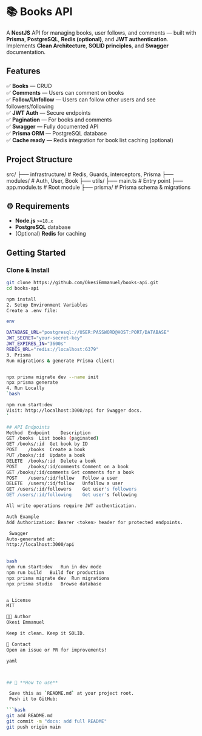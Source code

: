 # 📚 Books API

A **NestJS** API for managing books, user follows, and comments — built with **Prisma**, **PostgreSQL**, **Redis (optional)**, and **JWT authentication**.  
Implements **Clean Architecture**, **SOLID principles**, and **Swagger** documentation.

##  Features

✅ **Books** — CRUD  
✅ **Comments** — Users can comment on books  
✅ **Follow/Unfollow** — Users can follow other users and see followers/following  
✅ **JWT Auth** — Secure endpoints  
✅ **Pagination** — For books and comments  
✅ **Swagger** — Fully documented API  
✅ **Prisma ORM** — PostgreSQL database  
✅ **Cache ready** — Redis integration for book list caching (optional)


##  Project Structure

src/
├── infrastructure/ # Redis, Guards, interceptors, Prisma
├── modules/ # Auth, User, Book
├── utils/
├── main.ts # Entry point
├── app.module.ts # Root module
├── prisma/ # Prisma schema & migrations



## ⚙️ Requirements

- **Node.js** `>=18.x`
- **PostgreSQL** database
- (Optional) **Redis** for caching



##  Getting Started

### Clone & Install

```bash
git clone https://github.com/OkesiEmmanuel/books-api.git
cd books-api

npm install
2️. Setup Environment Variables
Create a .env file:

env

DATABASE_URL="postgresql://USER:PASSWORD@HOST:PORT/DATABASE"
JWT_SECRET="your-secret-key"
JWT_EXPIRES_IN="3600s"
REDIS_URL="redis://localhost:6379" 
3️. Prisma
Run migrations & generate Prisma client:


npx prisma migrate dev --name init
npx prisma generate
4️. Run Locally
`bash

npm run start:dev
Visit: http://localhost:3000/api for Swagger docs.
`

## API Endpoints
Method	Endpoint	Description
GET	/books	List books (paginated)
GET	/books/:id	Get book by ID
POST	/books	Create a book
PUT	/books/:id	Update a book
DELETE	/books/:id	Delete a book
POST	/books/:id/comments	Comment on a book
GET	/books/:id/comments	Get comments for a book
POST	/users/:id/follow	Follow a user
DELETE	/users/:id/follow	Unfollow a user
GET	/users/:id/followers	Get user's followers
GET	/users/:id/following	Get user's following

All write operations require JWT authentication.

Auth Example
Add Authorization: Bearer <token> header for protected endpoints.

 Swagger
Auto-generated at:
http://localhost:3000/api

 
bash
npm run start:dev	Run in dev mode
npm run build	Build for production
npx prisma migrate dev	Run migrations
npx prisma studio	Browse database


⚖️ License
MIT

👨‍💻 Author
Okesi Emmanuel

Keep it clean. Keep it SOLID.

🔗 Contact
Open an issue or PR for improvements!

yaml



## 📌 **How to use**

 Save this as `README.md` at your project root.  
 Push it to GitHub:  

```bash
git add README.md
git commit -m "docs: add full README"
git push origin main